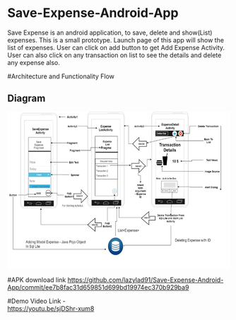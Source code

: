 # Save-Expense-Android-App

Save Expense is an android application, to save, delete and show(List) expenses. This is a small prototype. 
Launch page of this app will show the list of expenses. User can click on add button to get Add Expense Activity. 
User can also click on any transaction on list to see the details and delete any expense also.  


#Architecture and Functionality Flow

<h2>Diagram</h2>

<img src="https://github.com/lazylad91/Save-Expense-Android-App/blob/master/Architecture%20Diagram/Architecture.png">

#APK download link
https://github.com/lazylad91/Save-Expense-Android-App/commit/ee7b8fac31d659851d699bd19974ec370b929ba9


#Demo Video Link  -  
https://youtu.be/sjDShr-xum8
